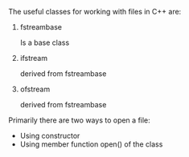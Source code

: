 The useful classes for working with files in C++ are:
1. fstreambase

    Is a base class

2. ifstream

    derived from fstreambase

3. ofstream

    derived from fstreambase


Primarily there are two ways to open a file:
- Using constructor
- Using member function open() of the class
